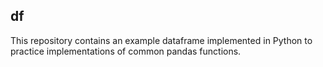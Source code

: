 ## df
This repository contains an example dataframe implemented in Python to practice implementations of common pandas functions.